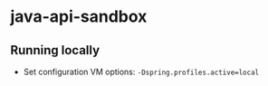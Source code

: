 # java-api-sandbox

## Running locally

- Set configuration VM options: `-Dspring.profiles.active=local`